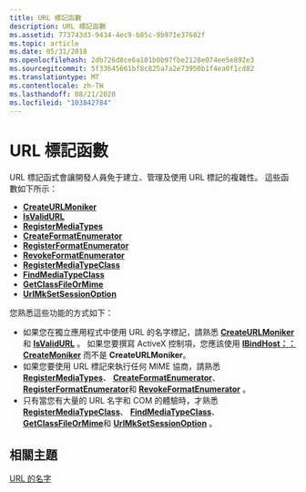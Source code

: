 ```yaml
---
title: URL 標記函數
description: URL 標記函數
ms.assetid: 773743d3-9434-4ec9-b85c-9b971e37682f
ms.topic: article
ms.date: 05/31/2018
ms.openlocfilehash: 2db726d8ce6a101b0b97fbe2128e074ee5e892e3
ms.sourcegitcommit: 5f33645661bf8c825a7a2e73950b1f4ea0f1cd82
ms.translationtype: MT
ms.contentlocale: zh-TW
ms.lasthandoff: 08/21/2020
ms.locfileid: "103842784"
---
```

# <a name="url-moniker-functions"></a>URL 標記函數

URL 標記函式會讓開發人員免于建立、管理及使用 URL 標記的複雜性。 這些函數如下所示：

-   [**CreateURLMoniker**](/previous-versions/windows/internet-explorer/ie-developer/platform-apis/ms775102(v=vs.85))
-   [**IsValidURL**](/previous-versions/windows/internet-explorer/ie-developer/platform-apis/ms775112(v=vs.85))
-   [**RegisterMediaTypes**](/previous-versions/windows/internet-explorer/ie-developer/platform-apis/ms775118(v=vs.85))
-   [**CreateFormatEnumerator**](/windows/desktop/api/Urlmon/nf-urlmon-createformatenumerator)
-   [**RegisterFormatEnumerator**](/previous-versions/windows/internet-explorer/ie-developer/platform-apis/ms775116(v=vs.85))
-   [**RevokeFormatEnumerator**](/previous-versions/windows/internet-explorer/ie-developer/platform-apis/ms775121(v=vs.85))
-   [**RegisterMediaTypeClass**](/previous-versions/windows/internet-explorer/ie-developer/platform-apis/ms775117(v=vs.85))
-   [**FindMediaTypeClass**](/previous-versions/windows/internet-explorer/ie-developer/platform-apis/ms775106(v=vs.85))
-   [**GetClassFileOrMime**](/previous-versions/windows/internet-explorer/ie-developer/platform-apis/ms775108(v=vs.85))
-   [**UrlMkSetSessionOption**](/previous-versions/windows/internet-explorer/ie-developer/platform-apis/ms775125(v=vs.85))

您熟悉這些功能的方式如下：

-   如果您在獨立應用程式中使用 URL 的名字標記，請熟悉 [**CreateURLMoniker**](/previous-versions/windows/internet-explorer/ie-developer/platform-apis/ms775102(v=vs.85)) 和 [**IsValidURL**](/previous-versions/windows/internet-explorer/ie-developer/platform-apis/ms775112(v=vs.85)) 。 如果您要撰寫 ActiveX 控制項，您應該使用 [**IBindHost：： CreateMoniker**](/previous-versions/windows/internet-explorer/ie-developer/platform-apis/ms775075(v=vs.85)) 而不是 **CreateURLMoniker**。
-   如果您要使用 URL 標記來執行任何 MIME 協商，請熟悉 [**RegisterMediaTypes**](/previous-versions/windows/internet-explorer/ie-developer/platform-apis/ms775118(v=vs.85))、 [**CreateFormatEnumerator**](/windows/desktop/api/Urlmon/nf-urlmon-createformatenumerator)、 [**RegisterFormatEnumerator**](/previous-versions/windows/internet-explorer/ie-developer/platform-apis/ms775116(v=vs.85))和 [**RevokeFormatEnumerator**](/previous-versions/windows/internet-explorer/ie-developer/platform-apis/ms775121(v=vs.85)) 。
-   只有當您有大量的 URL 名字和 COM 的體驗時，才熟悉 [**RegisterMediaTypeClass**](/previous-versions/windows/internet-explorer/ie-developer/platform-apis/ms775117(v=vs.85))、 [**FindMediaTypeClass**](/previous-versions/windows/internet-explorer/ie-developer/platform-apis/ms775106(v=vs.85))、 [**GetClassFileOrMime**](/previous-versions/windows/internet-explorer/ie-developer/platform-apis/ms775108(v=vs.85))和 [**UrlMkSetSessionOption**](/previous-versions/windows/internet-explorer/ie-developer/platform-apis/ms775125(v=vs.85)) 。

## <a name="related-topics"></a>相關主題

<dl> <dt>

[URL 的名字](url-monikers.md)
</dt> </dl>

 

 